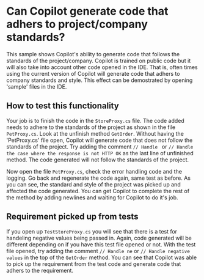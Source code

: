 # Can Copilot generate code that adhers to project/company standards?
This sample shows Copilot's ability to generate code that follows the standards of the project/company. Copilot is
trained on public code but it will also take into account other code opened in the IDE. That is, often times using the current version of Copilot will generate code that adhers to company standards and style. This effect can be demostrated by opening 'sample' files in the IDE.

## How to test this functionality
Your job is to finish the code in the `StoreProxy.cs` file. The code added needs to adhere to the standards of the project as shown in the file `PetProxy.cs`. 
Look at the unfinish method `GetOrder`. Without having the 'PetProxy.cs' file open, Copilot will generate code that does not follow the standards of the project. 
Try adding the comment `// Handle ` or `// Handle the case where the response is not HTTP OK` as the last line of unfinished method. The code generated will not follow the standards of the project. 

Now open the file `PetProxy.cs`, check the error handling code and the logging. Go back and regenerate the code again, same test as before. As you can see, the standard and style of the project was picked up and affected the code generated. You can get Copilot to complete the rest of the method by adding newlines and waiting for Copilot to do it's job.

## Requirement picked up from tests
If you open up `TestStoreProxy.cs` you will see that there is a test for handeling negative values being passed in. Again, code generated will be different depending on if you have this test file opened or not. With the test file opened, try adding the comment `// Handle ne` or `// Handle negative values` in the top of the `GetOrder` method. You can see that Copilot was able to pick up the requirement from the test code and generate code that adhers to the requirement.